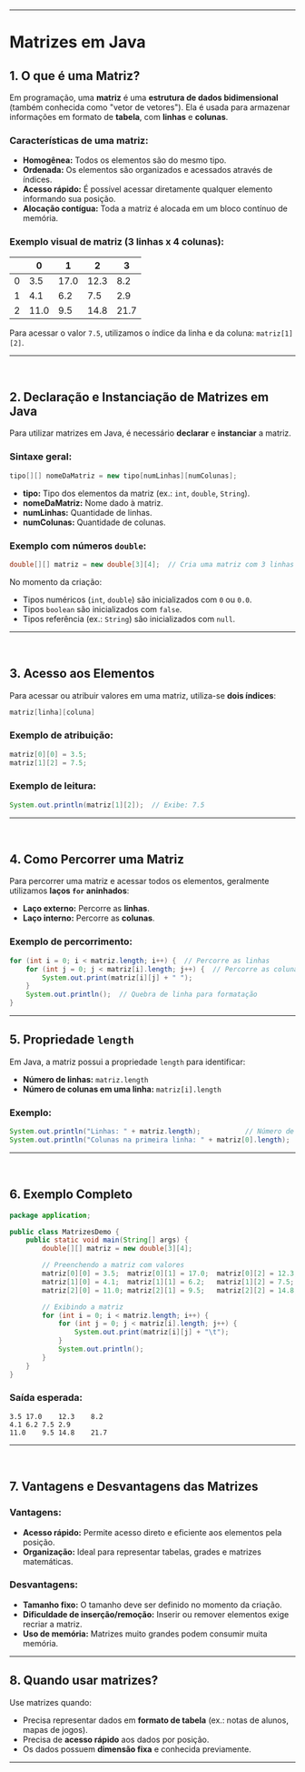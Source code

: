 
<br>

---



# **Matrizes em Java**

## **1. O que é uma Matriz?**

Em programação, uma **matriz** é uma **estrutura de dados bidimensional** (também conhecida como "vetor de vetores"). Ela é usada para armazenar informações em formato de **tabela**, com **linhas** e **colunas**.

### **Características de uma matriz:**
- **Homogênea:** Todos os elementos são do mesmo tipo.  
- **Ordenada:** Os elementos são organizados e acessados através de índices.  
- **Acesso rápido:** É possível acessar diretamente qualquer elemento informando sua posição.  
- **Alocação contígua:** Toda a matriz é alocada em um bloco contínuo de memória.  

### **Exemplo visual de matriz (3 linhas x 4 colunas):**

|     | 0    | 1    | 2    | 3    |
|-----|------|------|------|------|
| 0   | 3.5  | 17.0 | 12.3 | 8.2  |
| 1   | 4.1  | 6.2  | 7.5  | 2.9  |
| 2   | 11.0 | 9.5  | 14.8 | 21.7 |

Para acessar o valor `7.5`, utilizamos o índice da linha e da coluna: `matriz[1][2]`.

---

<br>

## **2. Declaração e Instanciação de Matrizes em Java**

Para utilizar matrizes em Java, é necessário **declarar** e **instanciar** a matriz.

### **Sintaxe geral:**
```java
tipo[][] nomeDaMatriz = new tipo[numLinhas][numColunas];
```

- **tipo:** Tipo dos elementos da matriz (ex.: `int`, `double`, `String`).  
- **nomeDaMatriz:** Nome dado à matriz.  
- **numLinhas:** Quantidade de linhas.  
- **numColunas:** Quantidade de colunas.  

### **Exemplo com números `double`:**
```java
double[][] matriz = new double[3][4];  // Cria uma matriz com 3 linhas e 4 colunas
```

No momento da criação:
- Tipos numéricos (`int`, `double`) são inicializados com `0` ou `0.0`.  
- Tipos `boolean` são inicializados com `false`.  
- Tipos referência (ex.: `String`) são inicializados com `null`.  

---

<br>

## **3. Acesso aos Elementos**

Para acessar ou atribuir valores em uma matriz, utiliza-se **dois índices**:  

```java
matriz[linha][coluna]
```

### **Exemplo de atribuição:**
```java
matriz[0][0] = 3.5;
matriz[1][2] = 7.5;
```

### **Exemplo de leitura:**
```java
System.out.println(matriz[1][2]);  // Exibe: 7.5
```

---

<br>

## **4. Como Percorrer uma Matriz**

Para percorrer uma matriz e acessar todos os elementos, geralmente utilizamos **laços `for` aninhados**:

- **Laço externo:** Percorre as **linhas**.  
- **Laço interno:** Percorre as **colunas**.  

### **Exemplo de percorrimento:**
```java
for (int i = 0; i < matriz.length; i++) {  // Percorre as linhas
    for (int j = 0; j < matriz[i].length; j++) {  // Percorre as colunas
        System.out.print(matriz[i][j] + " ");
    }
    System.out.println();  // Quebra de linha para formatação
}
```

---

## **5. Propriedade `length`**

Em Java, a matriz possui a propriedade `length` para identificar:
- **Número de linhas:** `matriz.length`  
- **Número de colunas em uma linha:** `matriz[i].length`  

### **Exemplo:**
```java
System.out.println("Linhas: " + matriz.length);           // Número de linhas
System.out.println("Colunas na primeira linha: " + matriz[0].length);  // Número de colunas
```

---

<br>

## **6. Exemplo Completo**

```java
package application;

public class MatrizesDemo {
    public static void main(String[] args) {
        double[][] matriz = new double[3][4];

        // Preenchendo a matriz com valores
        matriz[0][0] = 3.5;  matriz[0][1] = 17.0;  matriz[0][2] = 12.3;  matriz[0][3] = 8.2;
        matriz[1][0] = 4.1;  matriz[1][1] = 6.2;   matriz[1][2] = 7.5;   matriz[1][3] = 2.9;
        matriz[2][0] = 11.0; matriz[2][1] = 9.5;   matriz[2][2] = 14.8;  matriz[2][3] = 21.7;

        // Exibindo a matriz
        for (int i = 0; i < matriz.length; i++) {
            for (int j = 0; j < matriz[i].length; j++) {
                System.out.print(matriz[i][j] + "\t");
            }
            System.out.println();
        }
    }
}
```

### **Saída esperada:**
```
3.5	17.0	12.3	8.2	
4.1	6.2	7.5	2.9	
11.0	9.5	14.8	21.7	
```

---

<br>

## **7. Vantagens e Desvantagens das Matrizes**

### **Vantagens:**
- **Acesso rápido:** Permite acesso direto e eficiente aos elementos pela posição.  
- **Organização:** Ideal para representar tabelas, grades e matrizes matemáticas.  

### **Desvantagens:**
- **Tamanho fixo:** O tamanho deve ser definido no momento da criação.  
- **Dificuldade de inserção/remoção:** Inserir ou remover elementos exige recriar a matriz.  
- **Uso de memória:** Matrizes muito grandes podem consumir muita memória.  

---

## **8. Quando usar matrizes?**

Use matrizes quando:  
- Precisa representar dados em **formato de tabela** (ex.: notas de alunos, mapas de jogos).  
- Precisa de **acesso rápido** aos dados por posição.  
- Os dados possuem **dimensão fixa** e conhecida previamente.  

---